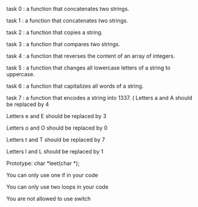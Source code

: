 task 0 : a function that concatenates two strings.



task 1 : a function that concatenates two strings.



task 2 : a function that copies a string.



task 3 : a function that compares two strings.



task 4 : a function that reverses the content of an array of integers.



task 5 : a function that changes all lowercase letters of a string to uppercase.



task 6 : a function that capitalizes all words of a string.



task 7 : a function that encodes a string into 1337. ( Letters a and A should be replaced by 4

Letters e and E should be replaced by 3

Letters o and O should be replaced by 0

Letters t and T should be replaced by 7

Letters l and L should be replaced by 1

Prototype: char *leet(char *);

You can only use one if in your code

You can only use two loops in your code

You are not allowed to use switch


